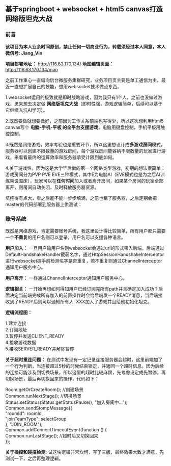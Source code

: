 ## 基于springboot + websocket + html5 canvas打造网络版坦克大战

### 前言 ###
**该项目为本人业余时间原创，禁止任何一切商业行为，转载须经过本人同意，本人微信号: Jiang_Vin**

**项目部署地址：** http://116.63.170.134/
**地图编辑页面：** http://116.63.170.134/map

之前工作重心一直偏向后台微服务集群研究，业务项目页主要是单工通信为主，最近一直想扩展自己的技能，想用websocket技术做点东西。

1.websocket运用的极致就是即时战略游戏，因为我只有1个人，之前也没做过游戏，思来想去决定做 **网络版坦克大战**（即时性强，游戏逻辑简单，后续可以基于它继续入坑AI学习）。


2.既然要做就想要做好，之前因为工作关系前端也写得少，所以这次想利用html5 canvas写个 **电脑-手机-平板 的全平台支援游戏**，电脑用键盘控制，手机平板用触控控制。

3.既然是网络游戏，效率考验也是重要环节，所以这里想设计成**多游戏房间**模式，服务器可以创建不限数量的游戏房间，每个游戏房间能容纳不限数量的玩家进行游戏，来看看最终的运算效率和服务器承受计限到底如何。

4.关于游戏性。因为这是大学毕后做的第一个网络类型游戏，初期的想法很简单：游戏房间分为PVP PVE EVE三种模式，其中E为电脑AI（EVE模式也是为之后AI训练架设温床），玩家可以在**任何时间**加入或者离开房间，如果某个房间的玩家全部离开，则房间自动关闭，及时释放服务器资源。

坑挖得有点大，看之后能不能一步步填满，之前也租了服务器，之后定期会把master的代码部署到服务器上供测试：

### 账号系统 ###
既然是网络游戏，肯定需要账号系统，我这里设计得比较简单，所有用户都只需要一个**不重复**的用户名则可以登录，用户名可以支援各种语言。

**用户加入：**
一旦用户输用户名则websocket会通过url的形式带入后端，后端通过DefaultHandshakeHandler截获名字，通过HttpSessionHandshakeInterceptor进行websocket握手前检测名字是否重复，若不重复则通过ChannelInterceptor通知用户服务中心。

**用户离开：**
一样通过ChannelInterceptor通知用户服务中心。

**逻辑相关：**
一开始再想如何得知用户已经订阅完所有path并且确定加入成功？后面决定当前端完成所有加入的前置操作时会给后端发一个READY消息，当后端接收到了READY后则可以通知所有人: XXX加入了游戏并且给他初始化坦克。

**逻辑流程图：**

1.建立连接<br>
2.订阅地址<br>
3.暂停并发送CLIENT_READY<br>
4.接收游戏数据<br>
5.接收SERVER_READY并解除暂停<br>

**关于超时重连问题：**
在测试中发现有一定记录连接服务器会超时，这里前端加了一个行为判断，当连接超过5秒的时候结束锁定，并返回一个超时信息。因为后续的连接可能涉及到切换场景，所以这里的超时比较麻烦，先考虑设定成先暂停，再切换场景，最后再切换回来的操作，代码如下：

  Room.getOrCreateRoom(); //创建场景<br>
  Common.runNextStage();  //切换场景<br>
  Status.setStatus(Status.getStatusPause(), "加入房间中...");<br>
  Common.sendStompMessage({<br>
      "roomId": roomId,<br>
      "joinTeamType": selectGroup<br>
  }, "JOIN_ROOM");<br>
  Common.addConnectTimeoutEvent(function () {<br>
      Common.runLastStage(); //超时后又切换回来<br>
  });<br>

**关于操控和碰撞检测:** 试这块逻辑非常坎坷，写了三版，最终效果大致才满意，先测试一下，之后再整理逻辑。
